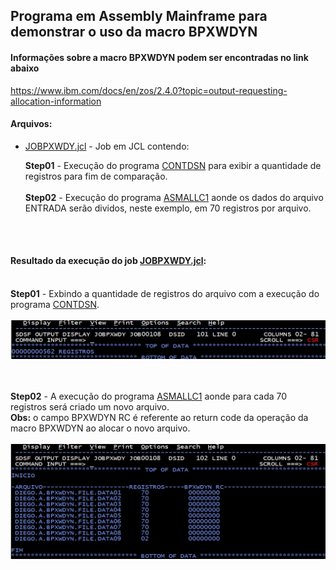 ## Programa em Assembly Mainframe para demonstrar o uso da macro BPXWDYN


#### Informações sobre a macro BPXWDYN podem ser encontradas no link abaixo

https://www.ibm.com/docs/en/zos/2.4.0?topic=output-requesting-allocation-information


#### Arquivos:

* <a href="https://github.com/diegoemoyses/Mainframe-Assembly/blame/main/JOBPXWDY.jcl">JOBPXWDY.jcl</a>  - Job em JCL contendo:

  <strong>Step01</strong> - Execução do programa  <a href="https://github.com/diegoemoyses/Mainframe-Assembly/blame/main/CONTDSN.asm">CONTDSN</a> para exibir a quantidade de registros para fim de comparação.<br><br>
 <strong> Step02</strong> - Execução do programa  <a href="https://github.com/diegoemoyses/Mainframe-Assembly/blame/main/ASMALLC1.asm">ASMALLC1</a> aonde os dados do arquivo ENTRADA serão dividos, neste exemplo, em 70 registros por arquivo.

<br><br>

#### Resultado da execução do job  <a href="https://github.com/diegoemoyses/Mainframe-Assembly/blame/main/JOBPXWDY.jcl">JOBPXWDY.jcl</a>:<br><br>
          
<strong>Step01</strong> - Exbindo a quantidade de registros do arquivo com a execução do programa <a href="https://github.com/diegoemoyses/Mainframe-Assembly/blame/main/CONTDSN.asm">CONTDSN</a>.
<br><br>
![Resultado.](https://github.com/diegoemoyses/Mainframe-Assembly/blob/main/JOBPXWDYstep01.png)

<br><br>
<strong>Step02</strong> - A execução do programa <a href="https://github.com/diegoemoyses/Mainframe-Assembly/blame/main/ASMALLC1.asm">ASMALLC1</a> aonde para cada 70 registros será criado um novo arquivo.
<br><strong>Obs:</strong> o campo  BPXWDYN RC é referente
ao return code da operação da macro BPXWDYN ao alocar o novo arquivo.
<br><br>
![Resultado.](https://github.com/diegoemoyses/Mainframe-Assembly/blob/main/JOBPXWDYstep02.png)
